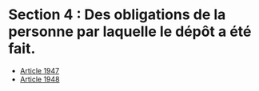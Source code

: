 # Section 4 : Des obligations de la personne par laquelle le dépôt a été fait.

- [Article 1947](article-1947.md)
- [Article 1948](article-1948.md)
